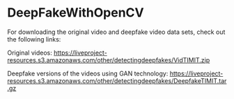 # DeepFakeWithOpenCV

For downloading the original video and deepfake video data sets, check out the following links:

Original videos: https://liveproject-resources.s3.amazonaws.com/other/detectingdeepfakes/VidTIMIT.zip

Deepfake versions of the videos using GAN technology: https://liveproject-resources.s3.amazonaws.com/other/detectingdeepfakes/DeepfakeTIMIT.tar.gz
